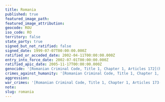 ```yaml
---
title: Romania
published: true
featured_image_path:
featured_image_attribution:
geocode: ROU
iso_code: RO
territory: false
state_party: true
signed_but_not_ratified: false
signed_date: 1999-07-07T00:00:00.000Z
ratified_or_acceded_date: 2002-04-11T00:00:00.000Z
entry_into_force_date: 2002-07-01T00:00:00.000Z
ratified_apic_date: 2005-11-17T00:00:00.000Z
genocide: '[Romanian Criminal Code, Title 1, Chapter 1, Articles 172](https://iccdb.hrlc.net/data/doc/369/keyword/46/)'
crimes_against_humanity: '[Romanian Criminal Code, Title 1, Chapter 1, Articles 173, 175](https://iccdb.hrlc.net/data/doc/369/keyword/13/)'
aggression:
war_crimes: '[Romanian Criminal Code, Title 1, Chapter 1, Articles 173-174](https://iccdb.hrlc.net/data/doc/369/keyword/145/)'
note:
slug: romania
---
```



